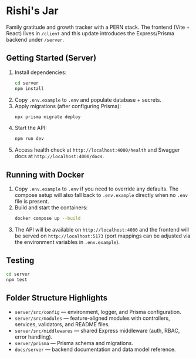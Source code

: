 # Rishi's Jar

Family gratitude and growth tracker with a PERN stack. The frontend (Vite + React) lives in `/client` and this update introduces the Express/Prisma backend under `/server`.

## Getting Started (Server)
1. Install dependencies:
   ```bash
   cd server
   npm install
   ```
2. Copy `.env.example` to `.env` and populate database + secrets.
3. Apply migrations (after configuring Prisma):
   ```bash
   npx prisma migrate deploy
   ```
4. Start the API:
   ```bash
   npm run dev
   ```
5. Access health check at `http://localhost:4000/health` and Swagger docs at `http://localhost:4000/docs`.

## Running with Docker
1. Copy `.env.example` to `.env` if you need to override any defaults. The compose setup will also fall back to `.env.example` directly when no `.env` file is present.
2. Build and start the containers:
   ```bash
   docker compose up --build
   ```
3. The API will be available on `http://localhost:4000` and the frontend will be served on `http://localhost:5173` (port mappings can be adjusted via the environment variables in `.env.example`).

## Testing
```bash
cd server
npm test
```

## Folder Structure Highlights
- `server/src/config` — environment, logger, and Prisma configuration.
- `server/src/modules` — feature-aligned modules with controllers, services, validators, and README files.
- `server/src/middlewares` — shared Express middleware (auth, RBAC, error handling).
- `server/prisma` — Prisma schema and migrations.
- `docs/server` — backend documentation and data model reference.
